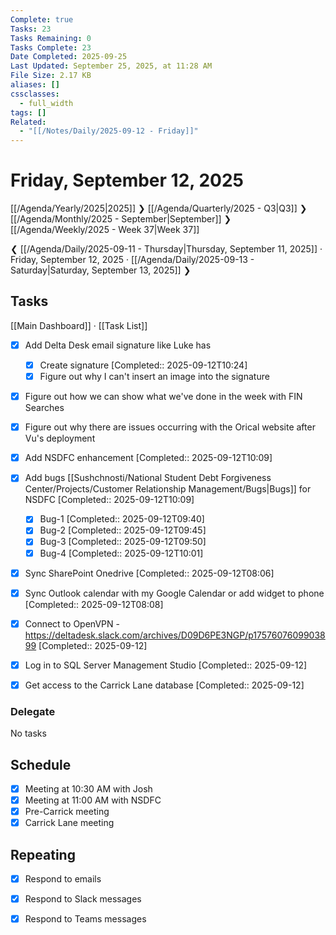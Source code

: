 ```yaml
---
Complete: true
Tasks: 23
Tasks Remaining: 0
Tasks Complete: 23
Date Completed: 2025-09-25
Last Updated: September 25, 2025, at 11:28 AM
File Size: 2.17 KB
aliases: []
cssclasses:
  - full_width
tags: []
Related:
  - "[[/Notes/Daily/2025-09-12 - Friday]]"
---
```

# Friday, September 12, 2025

[[/Agenda/Yearly/2025|2025]] ❯ [[/Agenda/Quarterly/2025 - Q3|Q3]] ❯ [[/Agenda/Monthly/2025 - September|September]] ❯ [[/Agenda/Weekly/2025 - Week 37|Week 37]]

❮ [[/Agenda/Daily/2025-09-11 - Thursday|Thursday, September 11, 2025]] · Friday, September 12, 2025 · [[/Agenda/Daily/2025-09-13 - Saturday|Saturday, September 13, 2025]] ❯

## Tasks

[[Main Dashboard]] · [[Task List]]

- [x] Add Delta Desk email signature like Luke has
    - [x] Create signature [Completed:: 2025-09-12T10:24]
    - [x] Figure out why I can't insert an image into the signature
- [x] Figure out how we can show what we've done in the week with FIN Searches
- [x] Figure out why there are issues occurring with the Orical website after Vu's deployment

- [x] Add NSDFC enhancement [Completed:: 2025-09-12T10:09]
- [x] Add bugs [[Sushchnosti/National Student Debt Forgiveness Center/Projects/Customer Relationship Management/Bugs|Bugs]] for NSDFC [Completed:: 2025-09-12T10:09]
    - [x] Bug-1 [Completed:: 2025-09-12T09:40]
    - [x] Bug-2 [Completed:: 2025-09-12T09:45]
    - [x] Bug-3 [Completed:: 2025-09-12T09:50]
    - [x] Bug-4 [Completed:: 2025-09-12T10:01]
- [x] Sync SharePoint Onedrive [Completed:: 2025-09-12T08:06]
- [x] Sync Outlook calendar with my Google Calendar or add widget to phone [Completed:: 2025-09-12T08:08]
- [x] Connect to OpenVPN - https://deltadesk.slack.com/archives/D09D6PE3NGP/p1757607609903899 [Completed:: 2025-09-12]
- [x] Log in to SQL Server Management Studio [Completed:: 2025-09-12]
- [x] Get access to the Carrick Lane database [Completed:: 2025-09-12]

### Delegate

<span class="placeholder">No tasks</span>

## Schedule

- [x] Meeting at 10:30 AM with Josh
- [x] Meeting at 11:00 AM with NSDFC
- [x] Pre-Carrick meeting
- [x] Carrick Lane meeting

## Repeating

- [x] Respond to emails
- [x] Respond to Slack messages
- [x] Respond to Teams messages

